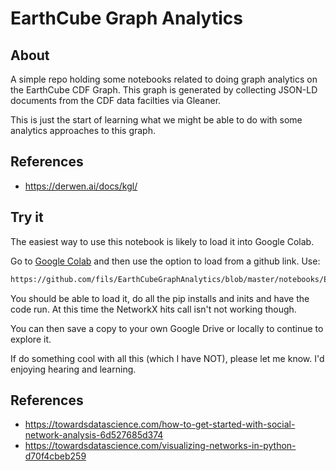 # EarthCube Graph Analytics  

## About

A simple repo holding some notebooks related to doing 
graph analytics on the EarthCube CDF Graph.  This 
graph is generated by collecting JSON-LD documents
from the CDF data facilties via Gleaner.

This is just the start of learning what we might 
be able to do with some analytics approaches to this 
graph.

## References

* https://derwen.ai/docs/kgl/

## Try it

The easiest way to use this notebook is likely to load it into 
Google Colab.

Go to [Google Colab](https://colab.research.google.com/) and then 
use the option to load from a github link.  Use:

```bash
https://github.com/fils/EarthCubeGraphAnalytics/blob/master/notebooks/ECO_GraphAnalytics.ipynb
```

You should be able to load it, do all the pip installs and inits and 
have the code run.  At this time the NetworkX hits call isn't not working though.  

You can then save a copy to your own Google Drive or locally to continue to 
explore it.   

If do something cool with all this (which I have NOT), please let me know.  I'd
enjoying hearing and learning.  

## References

* https://towardsdatascience.com/how-to-get-started-with-social-network-analysis-6d527685d374
* https://towardsdatascience.com/visualizing-networks-in-python-d70f4cbeb259
